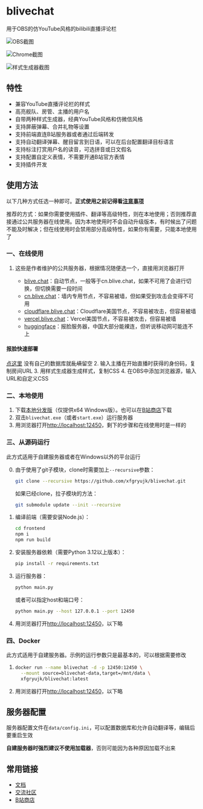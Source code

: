 # blivechat

用于OBS的仿YouTube风格的bilibili直播评论栏

![OBS截图](./screenshots/obs.png)

![Chrome截图](./screenshots/chrome.png)

![样式生成器截图](./screenshots/stylegen.png)

## 特性

* 兼容YouTube直播评论栏的样式
* 高亮舰队、房管、主播的用户名
* 自带两种样式生成器，经典YouTube风格和仿微信风格
* 支持屏蔽弹幕、合并礼物等设置
* 支持前端直连B站服务器或者通过后端转发
* 支持自动翻译弹幕、醒目留言到日语，可以在后台配置翻译目标语言
* 支持标注打赏用户名的读音，可选拼音或日文假名
* 支持配置自定义表情，不需要开通B站官方表情
* 支持插件开发

## 使用方法

以下几种方式任选一种即可。**正式使用之前记得看[注意事项](https://github.com/xfgryujk/blivechat/wiki/%E6%B3%A8%E6%84%8F%E4%BA%8B%E9%A1%B9%E5%92%8C%E5%B8%B8%E8%A7%81%E9%97%AE%E9%A2%98)**

推荐的方式：如果你需要使用插件、翻译等高级特性，则在本地使用；否则推荐直接通过公共服务器在线使用。因为本地使用时不会自动升级版本，有时候出了问题不能及时解决；但在线使用时会禁用部分高级特性，如果你有需要，只能本地使用了

### 一、在线使用

1. 这些是作者维护的公共服务器，根据情况随便选一个，直接用浏览器打开

    * [blive.chat](https://blive.chat/)：自动节点，一般等于cn.blive.chat，如果不可用了会进行切换，但切换需要一段时间
    * [cn.blive.chat](https://cn.blive.chat/)：墙内专用节点，不容易被墙，但如果受到攻击会变得不可用
    * [cloudflare.blive.chat](https://cloudflare.blive.chat/)：Cloudflare美国节点，不容易被攻击，但容易被墙
    * [vercel.blive.chat](https://vercel.blive.chat/)：Vercel美国节点，不容易被攻击，但容易被墙
    * [huggingface](https://asfag654-b.hf.space)：报脸服务器，中国大部分能裸连，但听说移动网可能连不上
 #### 报脸快速部署
  [点这里](https://huggingface.co/spaces/asfag654/b?duplicate=true&visibility=public)
  没有自己的数据库就~~乱填~~留空
2. 输入主播在开始直播时获得的身份码，复制房间URL
3. 用样式生成器生成样式，复制CSS
4. 在OBS中添加浏览器源，输入URL和自定义CSS

### 二、本地使用

1. 下载[本地分发版](https://github.com/xfgryujk/blivechat/releases)（仅提供x64 Windows版）。也可以在[B站商店](https://play-live.bilibili.com/details/1694397161340)下载
2. 双击`blivechat.exe`（或者`start.exe`）运行服务器
3. 用浏览器打开[http://localhost:12450](http://localhost:12450)，剩下的步骤和在线使用时是一样的

### 三、从源码运行

此方式适用于自建服务器或者在Windows以外的平台运行

0. 由于使用了git子模块，clone时需要加上`--recursive`参数：

    ```sh
    git clone --recursive https://github.com/xfgryujk/blivechat.git
    ```

    如果已经clone，拉子模块的方法：

    ```sh
    git submodule update --init --recursive
    ```

1. 编译前端（需要安装Node.js）：

    ```sh
    cd frontend
    npm i
    npm run build
    ```

2. 安装服务器依赖（需要Python 3.12以上版本）：

    ```sh
    pip install -r requirements.txt
    ```

3. 运行服务器：

    ```sh
    python main.py
    ```

    或者可以指定host和端口号：

    ```sh
    python main.py --host 127.0.0.1 --port 12450
    ```

4. 用浏览器打开[http://localhost:12450](http://localhost:12450)，以下略

### 四、Docker

此方式适用于自建服务器。示例的运行参数只是最基本的，可以根据需要修改

1.  ```sh
    docker run --name blivechat -d -p 12450:12450 \
      --mount source=blivechat-data,target=/mnt/data \
      xfgryujk/blivechat:latest
    ```

2. 用浏览器打开[http://localhost:12450](http://localhost:12450)，以下略

## 服务器配置

服务器配置文件在`data/config.ini`，可以配置数据库和允许自动翻译等，编辑后要重启生效

**自建服务器时强烈建议不使用加载器**，否则可能因为各种原因加载不出来

## 常用链接

* [文档](https://github.com/xfgryujk/blivechat/wiki)
* [交流社区](https://github.com/xfgryujk/blivechat/discussions)
* [B站商店](https://play-live.bilibili.com/details/1694397161340)
